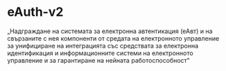 # eAuth-v2
„Надграждане на системата за електронна автентикация (еАвт) и на свързаните с нея компоненти от средата на електронното управление за унифициране на интеграцията със средствата за електронна идентификация и информационните системи на електронното управление и за гарантиране на нейната работоспособност"
